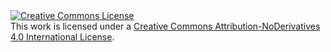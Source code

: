 <a rel="license" href="http://creativecommons.org/licenses/by-nd/4.0/">
  <img alt="Creative Commons License" style="border-width:0" src="https://i.creativecommons.org/l/by-nd/4.0/88x31.png" />
</a><br />
This work is licensed under a <a rel="license" href="http://creativecommons.org/licenses/by-nd/4.0/">
Creative Commons Attribution-NoDerivatives 4.0 International License</a>.
